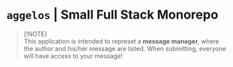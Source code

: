# `aggelos` | Small Full Stack Monorepo

> [!NOTE]\
> This application is intended to represet a **message manager**,
> where the author and his/her message are listed. When submitting,
> everyone will have access to your message!
